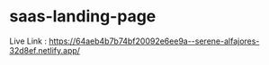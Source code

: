 # saas-landing-page
Live Link : https://64aeb4b7b74bf20092e6ee9a--serene-alfajores-32d8ef.netlify.app/
